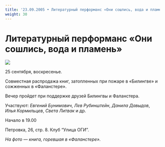 ```yaml
---
title: '23.09.2005 • Литературный перформанс «Они сошлись, вода и пламень»'
weight: 30
---
```


# Литературный перформанс «Они сошлись, вода и пламень»

![](/img/book-2.jpg)

25 сентября, воскресенье.

Совместная распродажа книг, затопленных при пожаре в «Билингве» и сожженных в «Фаланстере».

Вечер пройдет при поддержке друзей Билингвы и Фаланстера.

Участвуют: _Евгений Бунимович_, _Лев Рубинштейн_, _Данила Давыдов_, _Илья Кормильцев_, _Света Литвак_ и др.

Начало в 19.00

Петровка, 26, стр. 8. Клуб “Улица ОГИ”.

_На фото — книга, горевшая в «Фаланстере»._